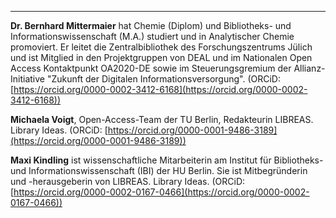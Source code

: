 ---
**Dr. Bernhard Mittermaier** hat Chemie (Diplom) und Bibliotheks- und Informationswissenschaft (M.A.) studiert und in Analytischer Chemie promoviert. Er leitet die Zentralbibliothek des Forschungszentrums Jülich und ist Mitglied in den Projektgruppen von DEAL und im Nationalen Open Access Kontaktpunkt OA2020-DE sowie im Steuerungsgremium der Allianz-Initiative "Zukunft der Digitalen Informationsversorgung". (ORCiD: [https://orcid.org/0000-0002-3412-6168](https://orcid.org/0000-0002-3412-6168))

**Michaela Voigt**, Open-Access-Team der TU Berlin, Redakteurin LIBREAS. Library Ideas. (ORCiD: [https://orcid.org/0000-0001-9486-3189](https://orcid.org/0000-0001-9486-3189))

**Maxi Kindling** ist wissenschaftliche Mitarbeiterin am Institut für Bibliotheks- und Informationswissenschaft (IBI) der HU Berlin. Sie ist Mitbegründerin und -herausgeberin von LIBREAS. Library Ideas. (ORCiD: [https://orcid.org/0000-0002-0167-0466](https://orcid.org/0000-0002-0167-0466))